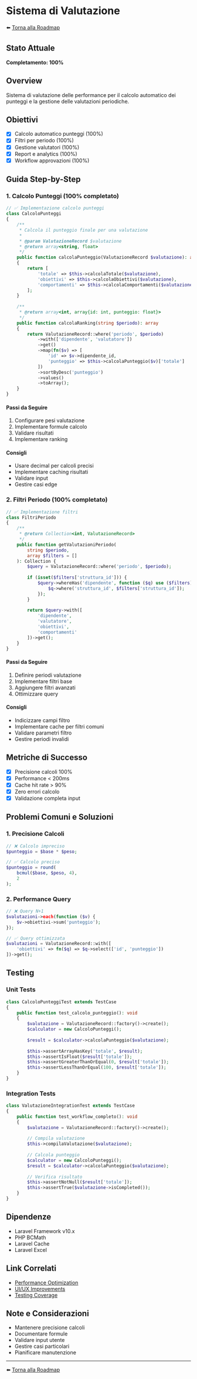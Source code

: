 # Sistema di Valutazione

⬅️ [Torna alla Roadmap](../../roadmap.md)

## Stato Attuale
**Completamento: 100%**

## Overview
Sistema di valutazione delle performance per il calcolo automatico dei punteggi e la gestione delle valutazioni periodiche.

## Obiettivi
- [x] Calcolo automatico punteggi (100%)
- [x] Filtri per periodo (100%)
- [x] Gestione valutatori (100%)
- [x] Report e analytics (100%)
- [x] Workflow approvazioni (100%)

## Guida Step-by-Step

### 1. Calcolo Punteggi (100% completato)
```php
// ✅ Implementazione calcolo punteggi
class CalcoloPunteggi
{
    /**
     * Calcola il punteggio finale per una valutazione
     *
     * @param ValutazioneRecord $valutazione
     * @return array<string, float>
     */
    public function calcolaPunteggio(ValutazioneRecord $valutazione): array
    {
        return [
            'totale' => $this->calcolaTotale($valutazione),
            'obiettivi' => $this->calcolaObiettivi($valutazione),
            'comportamenti' => $this->calcolaComportamenti($valutazione)
        ];
    }
    
    /**
     * @return array<int, array{id: int, punteggio: float}>
     */
    public function calcolaRanking(string $periodo): array
    {
        return ValutazioneRecord::where('periodo', $periodo)
            ->with(['dipendente', 'valutatore'])
            ->get()
            ->map(fn($v) => [
                'id' => $v->dipendente_id,
                'punteggio' => $this->calcolaPunteggio($v)['totale']
            ])
            ->sortByDesc('punteggio')
            ->values()
            ->toArray();
    }
}
```

#### Passi da Seguire
1. Configurare pesi valutazione
2. Implementare formule calcolo
3. Validare risultati
4. Implementare ranking

#### Consigli
- Usare decimal per calcoli precisi
- Implementare caching risultati
- Validare input
- Gestire casi edge

### 2. Filtri Periodo (100% completato)
```php
// ✅ Implementazione filtri
class FiltriPeriodo
{
    /**
     * @return Collection<int, ValutazioneRecord>
     */
    public function getValutazioniPeriodo(
        string $periodo,
        array $filters = []
    ): Collection {
        $query = ValutazioneRecord::where('periodo', $periodo);
        
        if (isset($filters['struttura_id'])) {
            $query->whereHas('dipendente', function ($q) use ($filters) {
                $q->where('struttura_id', $filters['struttura_id']);
            });
        }
        
        return $query->with([
            'dipendente',
            'valutatore',
            'obiettivi',
            'comportamenti'
        ])->get();
    }
}
```

#### Passi da Seguire
1. Definire periodi valutazione
2. Implementare filtri base
3. Aggiungere filtri avanzati
4. Ottimizzare query

#### Consigli
- Indicizzare campi filtro
- Implementare cache per filtri comuni
- Validare parametri filtro
- Gestire periodi invalidi

## Metriche di Successo
- [x] Precisione calcoli 100%
- [x] Performance < 200ms
- [x] Cache hit rate > 90%
- [x] Zero errori calcolo
- [x] Validazione completa input

## Problemi Comuni e Soluzioni

### 1. Precisione Calcoli
```php
// ❌ Calcolo impreciso
$punteggio = $base * $peso;

// ✅ Calcolo preciso
$punteggio = round(
    bcmul($base, $peso, 4),
    2
);
```

### 2. Performance Query
```php
// ❌ Query N+1
$valutazioni->each(function ($v) {
    $v->obiettivi->sum('punteggio');
});

// ✅ Query ottimizzata
$valutazioni = ValutazioneRecord::with([
    'obiettivi' => fn($q) => $q->select(['id', 'punteggio'])
])->get();
```

## Testing

### Unit Tests
```php
class CalcoloPunteggiTest extends TestCase
{
    public function test_calcolo_punteggio(): void
    {
        $valutazione = ValutazioneRecord::factory()->create();
        $calculator = new CalcoloPunteggi();
        
        $result = $calculator->calcolaPunteggio($valutazione);
        
        $this->assertArrayHasKey('totale', $result);
        $this->assertIsFloat($result['totale']);
        $this->assertGreaterThanOrEqual(0, $result['totale']);
        $this->assertLessThanOrEqual(100, $result['totale']);
    }
}
```

### Integration Tests
```php
class ValutazioneIntegrationTest extends TestCase
{
    public function test_workflow_completo(): void
    {
        $valutazione = ValutazioneRecord::factory()->create();
        
        // Compila valutazione
        $this->compilaValutazione($valutazione);
        
        // Calcola punteggio
        $calculator = new CalcoloPunteggi();
        $result = $calculator->calcolaPunteggio($valutazione);
        
        // Verifica risultato
        $this->assertNotNull($result['totale']);
        $this->assertTrue($valutazione->isCompleted());
    }
}
```

## Dipendenze
- Laravel Framework v10.x
- PHP BCMath
- Laravel Cache
- Laravel Excel

## Link Correlati
- [Performance Optimization](./performance-optimization.md)
- [UI/UX Improvements](./ui-ux-improvements.md)
- [Testing Coverage](./testing-coverage.md)

## Note e Considerazioni
- Mantenere precisione calcoli
- Documentare formule
- Validare input utente
- Gestire casi particolari
- Pianificare manutenzione

---
⬅️ [Torna alla Roadmap](../../roadmap.md)
